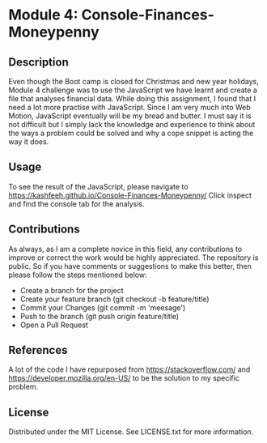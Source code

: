 # Module 4: Console-Finances-Moneypenny

## Description

Even though the Boot camp is closed for Christmas and new year holidays, Module 4 challenge was to use the JavaScript we have learnt and create a file that
analyses financial data. While doing this assignment, I found that I need a lot more practise with JavaScript. Since I am very much into Web Motion, JavaScript eventually will be
my bread and butter. I must say it is not difficult but I simply lack the knowledge and experience to think about the ways a problem could be solved and why a cope snippet is acting the way it does. 

##  Usage
To see the result of the JavaScript, please navigate to https://kashfeeh.github.io/Console-Finances-Moneypenny/
Click inspect and find the console tab for the analysis. 

## Contributions
As always, as I am a complete novice in this field, any contributions to improve or correct the work would be highly appreciated. The repository is public. So if you have comments 
or suggestions to make this better, then please follow the steps mentioned below:
* Create a branch for the project
* Create your feature branch (git checkout -b feature/title)
* Commit your Changes (git commit -m 'meesage')
* Push to the branch (git push origin feature/title)
* Open a Pull Request

## References
A lot of the code I have repurposed from https://stackoverflow.com/ and https://developer.mozilla.org/en-US/ to be the solution to my specific problem. 

## License
Distributed under the MIT License. See LICENSE.txt for more information.